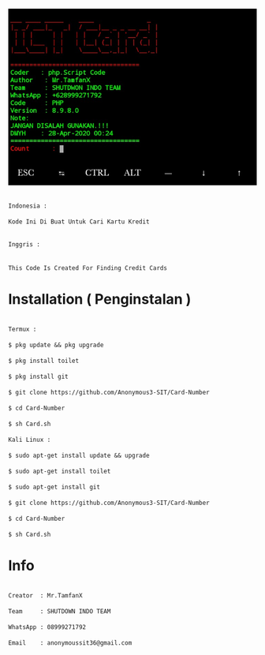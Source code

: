 ![IMG_20200428_072542](https://github.com/Anonymous3-SIT/Card-Number/blob/master/IMG_20200428_072542.jpg)
```

Indonesia :

Kode Ini Di Buat Untuk Cari Kartu Kredit

```

```

Inggris : 


This Code Is Created For Finding Credit Cards
```

# Installation ( Penginstalan )

```

Termux :

$ pkg update && pkg upgrade

$ pkg install toilet

$ pkg install git

$ git clone https://github.com/Anonymous3-SIT/Card-Number

$ cd Card-Number

$ sh Card.sh

Kali Linux :

$ sudo apt-get install update && upgrade

$ sudo apt-get install toilet

$ sudo apt-get install git

$ git clone https://github.com/Anonymous3-SIT/Card-Number

$ cd Card-Number

$ sh Card.sh

```

# Info

```

Creator  : Mr.TamfanX

Team     : SHUTDOWN INDO TEAM

WhatsApp : 08999271792

Email    : anonymoussit36@gmail.com

```
